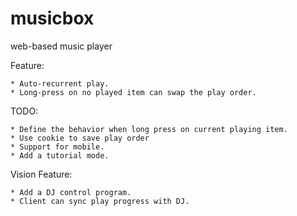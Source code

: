 musicbox
========

web-based music player

Feature:

	* Auto-recurrent play.
	* Long-press on no played item can swap the play order.

TODO:

	* Define the behavior when long press on current playing item.
	* Use cookie to save play order
	* Support for mobile.
	* Add a tutorial mode.

Vision Feature:

	* Add a DJ control program.
	* Client can sync play progress with DJ.
